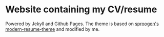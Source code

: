 # Website containing my CV/resume

Powered by Jekyll and Github Pages. The theme is based on
[sproogen's modern-resume-theme](https://github.com/sproogen/modern-resume-theme) and modified by me.
